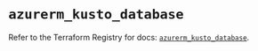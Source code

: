 # `azurerm_kusto_database`

Refer to the Terraform Registry for docs: [`azurerm_kusto_database`](https://registry.terraform.io/providers/hashicorp/azurerm/4.9.0/docs/resources/kusto_database).
